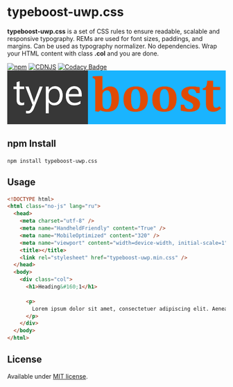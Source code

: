# typeboost-uwp.css

**typeboost-uwp.css** is a set of CSS rules to ensure readable, scalable and responsive typography. REMs are used for font sizes, paddings, and margins. Can be used as typography normalizer. No dependencies. Wrap your HTML content with class **.col** and you are done.

[![npm](https://img.shields.io/npm/v/typeboost-uwp.css.svg)](https://www.npmjs.com/package/typeboost-uwp.css)
[![CDNJS](https://img.shields.io/cdnjs/v/typeboost-uwp.css.svg)](https://cdnjs.com/libraries/typeboost-uwp.css)
[![Codacy Badge](https://app.codacy.com/project/badge/Grade/912de6ece1684324a81204d83f0f6243)](https://www.codacy.com/manual/englishextra/typeboost-uwp.css/dashboard?utm_source=github.com&amp;utm_medium=referral&amp;utm_content=englishextra/typeboost-uwp.css&amp;utm_campaign=Badge_Grade)
[![typeboost-uwp.css](https://github.com/englishextra/typeboost-uwp.css/raw/master/img/typeboost-uwp.css-logo-1DB5FC-935x230.png)](https://github.com/englishextra/typeboost-uwp.css)

## npm Install

`npm install typeboost-uwp.css`

## Usage

```html
<!DOCTYPE html>
<html class="no-js" lang="ru">
  <head>
    <meta charset="utf-8" />
    <meta name="HandheldFriendly" content="True" />
    <meta name="MobileOptimized" content="320" />
    <meta name="viewport" content="width=device-width, initial-scale=1" />
    <title></title>
    <link rel="stylesheet" href="typeboost-uwp.min.css" />
  </head>
  <body>
    <div class="col">
      <h1>Heading&#160;1</h1>

      <p>
        Lorem ipsum dolor sit amet, consectetuer adipiscing elit. Aenean commodo ligula eget dolor. Aenean massa. Cum sociis natoque penatibus et magnis dis parturient montes, nascetur ridiculus mus. Donec quam felis,
      </p>
    </div>
  </body>
</html>
```

## License

Available under [MIT license](https://opensource.org/licenses/MIT).
